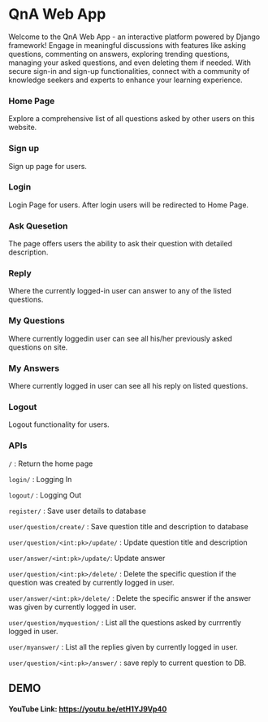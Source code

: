 # QnA Web App

Welcome to the QnA Web App - an interactive platform powered by Django framework! Engage in meaningful discussions with features like asking questions, commenting on answers, exploring trending questions, managing your asked questions, and even deleting them if needed. With secure sign-in and sign-up functionalities, connect with a community of knowledge seekers and experts to enhance your learning experience.

### Home Page 
Explore a comprehensive list of all questions asked by other users on this website.
### Sign up 
Sign up page for users.
### Login 
Login Page for users.
After login users will be redirected to Home Page.
### Ask Quesetion
The page offers users the ability to ask their question with detailed description.
### Reply 
Where the currently logged-in user can answer to any of the listed questions.
### My Questions
Where currently loggedin user can see all his/her previously asked questions on site.
### My Answers
Where currently logged in user can see all his reply on listed questions.
### Logout 
Logout functionality for users.

### APIs

`/` : Return the home page

`login/` : Logging In

`logout/` : Logging Out

`register/` : Save user details to database

`user/question/create/` :  Save question title and description to database

`user/question/<int:pk>/update/` : Update question title and description

`user/answer/<int:pk>/update/`:  Update answer

`user/question/<int:pk>/delete/` : Delete the specific question if the question was created by currently logged in user.

`user/answer/<int:pk>/delete/` : Delete the specific answer if the answer was given by currently logged in user.

`user/question/myquestion/` : List all the questions asked by currrently logged in user.

`user/myanswer/` : List all the replies given by currently logged in user.

`user/question/<int:pk>/answer/` : save reply to current question to DB.

## **DEMO**
#### YouTube Link: https://youtu.be/etH1YJ9Vp40

